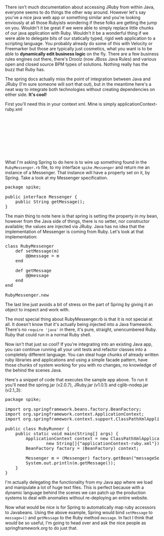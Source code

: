 There isn't much documentation about accessing JRuby from within Java, everyone seems to do things the other way around. However let's say you've a nice java web app or something similar and you're looking enviously at all those Rubyists wondering if these folks are getting the jump on you. Wouldn't it be great if we were able to simply replace little chunks of our java application with Ruby. Wouldn't it be a wonderful thing if we were able to delegate bits of our statically typed, rigid web application to a scripting language. You probably already do some of this with Velocity or Freemarker but those are typically just cosmetics, what you want is to be able to <strong>dynamically edit business logic</strong> on the fly. There are a few business rules engines out there, there's Droolz (now JBoss Java Rules) and various open and closed source BPM types of solutions. Nothing really has the buzz that Ruby has.

The spring docs actually miss the point of integration between Java and JRuby (I'm sure someone will sort that out), but in the meantime here's a neat way to integrate both technologies without creating dependencies on either side. <strong>It's cool!</strong>

First you'll need this in your context xml. Mine is simply applicationContext-ruby.xml
<pre>
<?xml version="1.0" encoding="UTF-8"?>
<beans xmlns="http://www.springframework.org/schema/beans"
       xmlns:xsi="http://www.w3.org/2001/XMLSchema-instance"
       xmlns:lang="http://www.springframework.org/schema/lang"
       xsi:schemaLocation="http://www.springframework.org/schema/beans
        http://www.springframework.org/schema/beans/spring-beans-2.0.xsd
        http://www.springframework.org/schema/lang
        http://www.springframework.org/schema/lang/spring-lang-2.0.xsd">

    <lang:jruby id="messageService"
                script-interfaces="spike.Messenger"
                script-source="classpath:RubyMessenger.rb">
        <lang:property name="message" value="Hello World!"/>
    </lang:jruby>

</beans>
</pre>

What I'm asking Spring to do here is to wire up something found in the <code>RubyMessenger.rb</code> file, to my interface <code>spike.Messenger</code> and return me an instance of a Messenger. That instance will have a property set on it, by Spring. Take a look at my Messenger specification.

<pre>
package spike;

public interface Messenger {
    public String getMessage();
}
</pre>

The main thing to note here is that spring is setting the property in my bean, however from the Java side of things, there is no setter, nor constructor available; the values are injected via JRuby. Java has no idea that the implementation of Messenger is coming from Ruby. Let's look at that implementation:

<pre>
class RubyMessenger
    def setMessage(m)
        @@message = m
    end

    def getMessage
        @@message
    end
end

RubyMessenger.new
</pre>

The last line just avoids a bit of stress on the part of Spring by giving it an object to inspect and work with.

The most special thing about RubyMessenger.rb is that it is not special at all. It doesn't know that it's actually being injected into a Java framework. There's no <code>require 'java'</code> in there, it's pure, straight, unencumbered Ruby. Ruby that could run in a normal Ruby shell.

Now isn't that just so cool? If you're integrating into an existing Java app, you can continue running all your unit tests and refactor classes into a completely different language. You can steal huge chunks of already written ruby libraries and applications and using a simple facade pattern, have those chunks of system working for you with no changes, no knowledge of the behind the scenes Java.

Here's a snippet of code that executes the sample app above. To run it you'll need the spring.jar (v2.0.7), JRuby.jar (v1.0.1) and cglib-nodep.jar (v2.1_3):
<pre>
package spike;

import org.springframework.beans.factory.BeanFactory;
import org.springframework.context.ApplicationContext;
import org.springframework.context.support.ClassPathXmlApplicationContext;

public class RubyRunner {
    public static void main(String[] args) {
        ApplicationContext context = new ClassPathXmlApplicationContext(
                new String[]{"applicationContext-ruby.xml"});
        BeanFactory factory = (BeanFactory) context;

        Messenger m = (Messenger) factory.getBean("messageService");
        System.out.println(m.getMessage());
    }
}
</pre>

I'm actually delegating the functionality from my Java app where we load and manipulate a lot of huge text files. This is perfect because with a dynamic language behind the scenes we can patch up the production systems to deal with anomalies without re-deploying an entire website.

Now what would be nice is for Spring to automatically map ruby accessors to Javabeans. Using the above example, Spring would bind <code>setMessage</code> to <code>message=()</code> and <code>getMessage</code> to the Ruby method <code>message</code>. In fact I think that would be so useful, I'm going to head over and ask the nice people as springframework.org to do just that.
